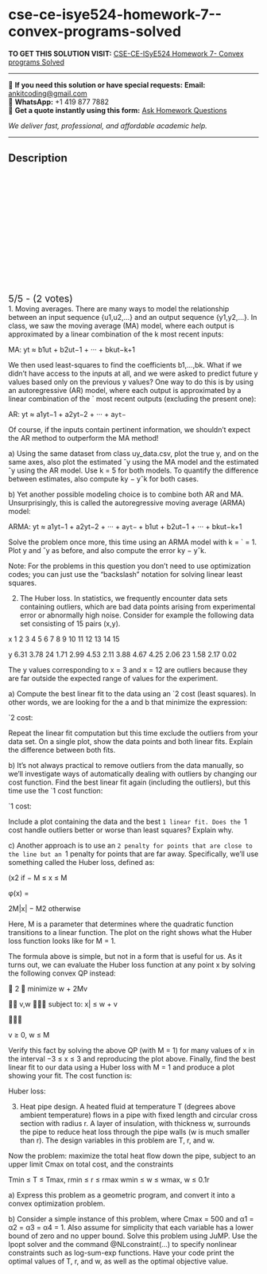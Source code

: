 # cse-ce-isye524-homework-7--convex-programs-solved
**TO GET THIS SOLUTION VISIT:** [CSE-CE-ISyE524 Homework 7- Convex programs Solved](https://www.ankitcodinghub.com/product/cse-ce-isye524-homework-7-convex-programs-solved/)


---

📩 **If you need this solution or have special requests:** **Email:** ankitcoding@gmail.com  
📱 **WhatsApp:** +1 419 877 7882  
📄 **Get a quote instantly using this form:** [Ask Homework Questions](https://www.ankitcodinghub.com/services/ask-homework-questions/)

*We deliver fast, professional, and affordable academic help.*

---

<h2>Description</h2>



<div class="kk-star-ratings kksr-auto kksr-align-center kksr-valign-top" data-payload="{&quot;align&quot;:&quot;center&quot;,&quot;id&quot;:&quot;120330&quot;,&quot;slug&quot;:&quot;default&quot;,&quot;valign&quot;:&quot;top&quot;,&quot;ignore&quot;:&quot;&quot;,&quot;reference&quot;:&quot;auto&quot;,&quot;class&quot;:&quot;&quot;,&quot;count&quot;:&quot;2&quot;,&quot;legendonly&quot;:&quot;&quot;,&quot;readonly&quot;:&quot;&quot;,&quot;score&quot;:&quot;5&quot;,&quot;starsonly&quot;:&quot;&quot;,&quot;best&quot;:&quot;5&quot;,&quot;gap&quot;:&quot;4&quot;,&quot;greet&quot;:&quot;Rate this product&quot;,&quot;legend&quot;:&quot;5\/5 - (2 votes)&quot;,&quot;size&quot;:&quot;24&quot;,&quot;title&quot;:&quot;CSE-CE-ISyE524 Homework 7- Convex programs Solved&quot;,&quot;width&quot;:&quot;138&quot;,&quot;_legend&quot;:&quot;{score}\/{best} - ({count} {votes})&quot;,&quot;font_factor&quot;:&quot;1.25&quot;}">

<div class="kksr-stars">

<div class="kksr-stars-inactive">
            <div class="kksr-star" data-star="1" style="padding-right: 4px">


<div class="kksr-icon" style="width: 24px; height: 24px;"></div>
        </div>
            <div class="kksr-star" data-star="2" style="padding-right: 4px">


<div class="kksr-icon" style="width: 24px; height: 24px;"></div>
        </div>
            <div class="kksr-star" data-star="3" style="padding-right: 4px">


<div class="kksr-icon" style="width: 24px; height: 24px;"></div>
        </div>
            <div class="kksr-star" data-star="4" style="padding-right: 4px">


<div class="kksr-icon" style="width: 24px; height: 24px;"></div>
        </div>
            <div class="kksr-star" data-star="5" style="padding-right: 4px">


<div class="kksr-icon" style="width: 24px; height: 24px;"></div>
        </div>
    </div>

<div class="kksr-stars-active" style="width: 138px;">
            <div class="kksr-star" style="padding-right: 4px">


<div class="kksr-icon" style="width: 24px; height: 24px;"></div>
        </div>
            <div class="kksr-star" style="padding-right: 4px">


<div class="kksr-icon" style="width: 24px; height: 24px;"></div>
        </div>
            <div class="kksr-star" style="padding-right: 4px">


<div class="kksr-icon" style="width: 24px; height: 24px;"></div>
        </div>
            <div class="kksr-star" style="padding-right: 4px">


<div class="kksr-icon" style="width: 24px; height: 24px;"></div>
        </div>
            <div class="kksr-star" style="padding-right: 4px">


<div class="kksr-icon" style="width: 24px; height: 24px;"></div>
        </div>
    </div>
</div>


<div class="kksr-legend" style="font-size: 19.2px;">
            5/5 - (2 votes)    </div>
    </div>
1. Moving averages. There are many ways to model the relationship between an input sequence {u1,u2,…} and an output sequence {y1,y2,…}. In class, we saw the moving average (MA) model, where each output is approximated by a linear combination of the k most recent inputs:

MA: yt ≈ b1ut + b2ut−1 + ··· + bkut−k+1

We then used least-squares to find the coefficients b1,…,bk. What if we didn’t have access to the inputs at all, and we were asked to predict future y values based only on the previous y values? One way to do this is by using an autoregressive (AR) model, where each output is approximated by a linear combination of the ` most recent outputs (excluding the present one):

AR: yt ≈ a1yt−1 + a2yt−2 + ··· + a`yt−`

Of course, if the inputs contain pertinent information, we shouldn’t expect the AR method to outperform the MA method!

a) Using the same dataset from class uy_data.csv, plot the true y, and on the same axes, also plot the estimated ˆy using the MA model and the estimated ˆy using the AR model. Use k = 5 for both models. To quantify the difference between estimates, also compute ky − yˆk for both cases.

b) Yet another possible modeling choice is to combine both AR and MA. Unsurprisingly, this is called the autoregressive moving average (ARMA) model:

ARMA: yt ≈ a1yt−1 + a2yt−2 + ··· + a`yt−` + b1ut + b2ut−1 + ··· + bkut−k+1

Solve the problem once more, this time using an ARMA model with k = ` = 1. Plot y and ˆy as before, and also compute the error ky − yˆk.

Note: For the problems in this question you don’t need to use optimization codes; you can just use the “backslash” notation for solving linear least squares.

2. The Huber loss. In statistics, we frequently encounter data sets containing outliers, which are bad data points arising from experimental error or abnormally high noise. Consider for example the following data set consisting of 15 pairs (x,y).

x 1 2 3 4 5 6 7 8 9 10 11 12 13 14 15

y 6.31 3.78 24 1.71 2.99 4.53 2.11 3.88 4.67 4.25 2.06 23 1.58 2.17 0.02

The y values corresponding to x = 3 and x = 12 are outliers because they are far outside the expected range of values for the experiment.

a) Compute the best linear fit to the data using an `2 cost (least squares). In other words, we are looking for the a and b that minimize the expression:

`2 cost:

Repeat the linear fit computation but this time exclude the outliers from your data set. On a single plot, show the data points and both linear fits. Explain the difference between both fits.

b) It’s not always practical to remove outliers from the data manually, so we’ll investigate ways of automatically dealing with outliers by changing our cost function. Find the best linear fit again (including the outliers), but this time use the `1 cost function:

`1 cost:

Include a plot containing the data and the best `1 linear fit. Does the `1 cost handle outliers better or worse than least squares? Explain why.

c) Another approach is to use an `2 penalty for points that are close to the line but an `1 penalty for points that are far away. Specifically, we’ll use something called the Huber loss, defined as:

(x2 if − M ≤ x ≤ M

φ(x) =

2M|x| − M2 otherwise

Here, M is a parameter that determines where the quadratic function transitions to a linear function. The plot on the right shows what the Huber loss function looks like for M = 1.

The formula above is simple, but not in a form that is useful for us. As it turns out, we can evaluate the Huber loss function at any point x by solving the following convex QP instead:

 2  minimize w + 2Mv

 v,w  subject to: x| ≤ w + v



v ≥ 0, w ≤ M

Verify this fact by solving the above QP (with M = 1) for many values of x in the interval −3 ≤ x ≤ 3 and reproducing the plot above. Finally, find the best linear fit to our data using a Huber loss with M = 1 and produce a plot showing your fit. The cost function is:

Huber loss:

3. Heat pipe design. A heated fluid at temperature T (degrees above ambient temperature) flows in a pipe with fixed length and circular cross section with radius r. A layer of insulation, with thickness w, surrounds the pipe to reduce heat loss through the pipe walls (w is much smaller than r). The design variables in this problem are T, r, and w.

Now the problem: maximize the total heat flow down the pipe, subject to an upper limit Cmax on total cost, and the constraints

Tmin ≤ T ≤ Tmax, rmin ≤ r ≤ rmax wmin ≤ w ≤ wmax, w ≤ 0.1r

a) Express this problem as a geometric program, and convert it into a convex optimization problem.

b) Consider a simple instance of this problem, where Cmax = 500 and α1 = α2 = α3 = α4 = 1. Also assume for simplicity that each variable has a lower bound of zero and no upper bound. Solve this problem using JuMP. Use the Ipopt solver and the command @NLconstraint(…) to specify nonlinear constraints such as log-sum-exp functions. Have your code print the optimal values of T, r, and w, as well as the optimal objective value.
